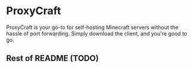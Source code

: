 # ProxyCraft
ProxyCraft is your go-to for self-hosting Minecraft servers without the hassle of port forwarding. Simply download the client, and you're good to go.

## Rest of README (TODO)